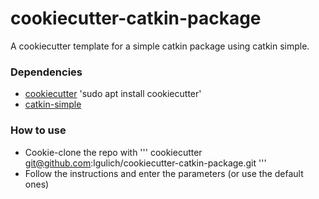 # cookiecutter-catkin-package

A cookiecutter template for a simple catkin package using catkin simple.

### Dependencies
* [cookiecutter](https://cookiecutter.readthedocs.io/en/latest/readme.html) 'sudo apt install cookiecutter'
* [catkin-simple](https://github.com/catkin/catkin_simple)


### How to use
* Cookie-clone the repo with
'''
cookiecutter git@github.com:lgulich/cookiecutter-catkin-package.git
'''
* Follow the instructions and enter the parameters (or use the default ones)
